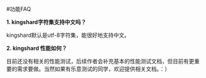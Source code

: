 #功能FAQ

**1. kingshard字符集支持中文吗？**
	
kingshard默认是utf-8字符集，能很好地支持中文。

**2. kingshard 性能如何？**

目前还没有相关的性能测试，后续作者会补充基本的性能测试文档，但目前有更重要的需求要做。当然如果有乐意测试的同学，欢迎提供相关文档。：）